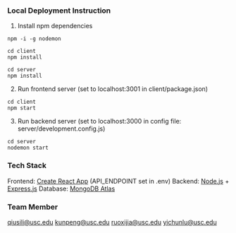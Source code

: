 ### Local Deployment Instruction
1. Install npm dependencies
```
npm -i -g nodemon
```
```
cd client
npm install
```
```
cd server
npm install
```
2. Run frontend server (set to localhost:3001 in client/package.json)
```
cd client
npm start
```
3. Run backend server (set to localhost:3000 in config file: server/development.config.js)
```
cd server
nodemon start
```
### Tech Stack
Frontend: [Create React App](https://create-react-app.dev/docs/deployment) (API_ENDPOINT set in .env)
Backend: [Node.js](https://nodejs.org/en/download/) + [Express.js](https://expressjs.com/en/starter/installing.html)
Database: [MongoDB Atlas](https://docs.atlas.mongodb.com/getting-started/)

### Team Member
qiusili@usc.edu
kunpeng@usc.edu
ruoxijia@usc.edu
yichunlu@usc.edu
